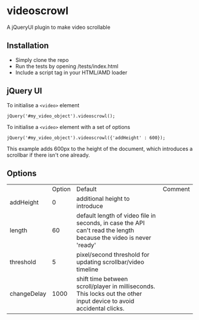 videoscrowl
===========

A jQueryUI plugin to make video scrollable

Installation
------------

 +   Simply clone the repo
 +   Run the tests by opening /tests/index.html
 +   Include a script tag in your HTML/AMD loader

jQuery UI
---------

To initialise a `<video>` element

    jQuery('#my_video_object').videoscrowl();

To initialise a `<video>` element with a set of options

    jQuery('#my_video_object').videoscrowl({'addHeight' : 600});

This example adds 600px to the height of the document, which introduces a scrollbar if there isn't one already.

Options
-------

<table>
<th>
<td>Option</td>
<td>Default</td>
<td>Comment</td>
</th>
<tr>
<td>addHeight</td>
<td>0</td>
<td>additional height to introduce</td>
</tr>
<tr>
<td>length</td>
<td>60</td>
<td>default length of video file in seconds, in case the API can't read the length because the video is never 'ready'</td>
</tr>
<tr>
<td>threshold</td>
<td>5</td>
<td>pixel/second threshold for updating scrollbar/video timeline</td>
</tr>
<tr>
<td>changeDelay</td>
<td>1000</td>
<td>shift time between scroll/player in milliseconds.  This locks out the other input device to avoid accidental clicks.</td>
</tr>
</table>